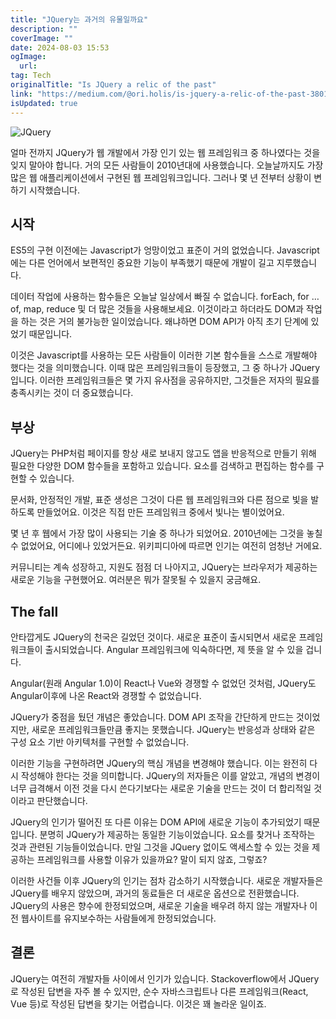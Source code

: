 ```yaml
---
title: "JQuery는 과거의 유물일까요"
description: ""
coverImage: ""
date: 2024-08-03 15:53
ogImage: 
  url: 
tag: Tech
originalTitle: "Is JQuery a relic of the past"
link: "https://medium.com/@ori.holis/is-jquery-a-relic-of-the-past-38011986e43a"
isUpdated: true
---
```






![JQuery](/assets/img/IsJQueryarelicofthepast_0.png)

얼마 전까지 JQuery가 웹 개발에서 가장 인기 있는 웹 프레임워크 중 하나였다는 것을 잊지 말아야 합니다. 거의 모든 사람들이 2010년대에 사용했습니다. 오늘날까지도 가장 많은 웹 애플리케이션에서 구현된 웹 프레임워크입니다. 그러나 몇 년 전부터 상황이 변하기 시작했습니다.

## 시작

ES5의 구현 이전에는 Javascript가 엉망이었고 표준이 거의 없었습니다. Javascript에는 다른 언어에서 보편적인 중요한 기능이 부족했기 때문에 개발이 길고 지루했습니다.

<div class="content-ad"></div>

데이터 작업에 사용하는 함수들은 오늘날 일상에서 빠질 수 없습니다. forEach, for … of, map, reduce 및 더 많은 것들을 사용해보세요. 이것이라고 하더라도 DOM과 작업을 하는 것은 거의 불가능한 일이었습니다. 왜냐하면 DOM API가 아직 초기 단계에 있었기 때문입니다.

이것은 Javascript를 사용하는 모든 사람들이 이러한 기본 함수들을 스스로 개발해야 했다는 것을 의미했습니다. 이때 많은 프레임워크들이 등장했고, 그 중 하나가 JQuery입니다. 이러한 프레임워크들은 몇 가지 유사점을 공유하지만, 그것들은 저자의 필요를 충족시키는 것이 더 중요했습니다.

## 부상

JQuery는 PHP처럼 페이지를 항상 새로 보내지 않고도 앱을 반응적으로 만들기 위해 필요한 다양한 DOM 함수들을 포함하고 있습니다. 요소를 검색하고 편집하는 함수를 구현할 수 있습니다.

<div class="content-ad"></div>

문서화, 안정적인 개발, 표준 생성은 그것이 다른 웹 프레임워크와 다른 점으로 빛을 발하도록 만들었어요. 이것은 직접 만든 프레임워크 중에서 빛나는 별이었어요.

몇 년 후 웹에서 가장 많이 사용되는 기술 중 하나가 되었어요. 2010년에는 그것을 놓칠 수 없었어요, 어디에나 있었거든요. 위키피디아에 따르면 인기는 여전히 엄청난 거에요.

커뮤니티는 계속 성장하고, 지원도 점점 더 나아지고, JQuery는 브라우저가 제공하는 새로운 기능을 구현했어요. 여러분은 뭐가 잘못될 수 있을지 궁금해요.

## The fall

<div class="content-ad"></div>

안타깝게도 JQuery의 천국은 길었던 것이다. 새로운 표준이 출시되면서 새로운 프레임워크들이 출시되었습니다. Angular 프레임워크에 익숙하다면, 제 뜻을 알 수 있을 겁니다.

Angular(원래 Angular 1.0)이 React나 Vue와 경쟁할 수 없었던 것처럼, JQuery도 Angular이후에 나온 React와 경쟁할 수 없었습니다.

JQuery가 중점을 뒀던 개념은 좋았습니다. DOM API 조작을 간단하게 만드는 것이었지만, 새로운 프레임워크들만큼 좋지는 못했습니다. JQuery는 반응성과 상태와 같은 구성 요소 기반 아키텍처를 구현할 수 없었습니다.

이러한 기능을 구현하려면 JQuery의 핵심 개념을 변경해야 했습니다. 이는 완전히 다시 작성해야 한다는 것을 의미합니다. JQuery의 저자들은 이를 알았고, 개념의 변경이 너무 급격해서 이전 것을 다시 쓴다기보다는 새로운 기술을 만드는 것이 더 합리적일 것이라고 판단했습니다.

<div class="content-ad"></div>

JQuery의 인기가 떨어진 또 다른 이유는 DOM API에 새로운 기능이 추가되었기 때문입니다. 분명히 JQuery가 제공하는 동일한 기능이었습니다. 요소를 찾거나 조작하는 것과 관련된 기능들이었습니다. 만일 그것을 JQuery 없이도 액세스할 수 있는 것을 제공하는 프레임워크를 사용할 이유가 있을까요? 말이 되지 않죠, 그렇죠?

이러한 사건들 이후 JQuery의 인기는 점차 감소하기 시작했습니다. 새로운 개발자들은 JQuery를 배우지 않았으며, 과거의 동료들은 더 새로운 옵션으로 전환했습니다. JQuery의 사용은 향수에 한정되었으며, 새로운 기술을 배우려 하지 않는 개발자나 이전 웹사이트를 유지보수하는 사람들에게 한정되었습니다.

## 결론

JQuery는 여전히 개발자들 사이에서 인기가 있습니다. Stackoverflow에서 JQuery로 작성된 답변을 자주 볼 수 있지만, 순수 자바스크립트나 다른 프레임워크(React, Vue 등)로 작성된 답변을 찾기는 어렵습니다. 이것은 꽤 놀라운 일이죠.

<div class="content-ad"></div>

